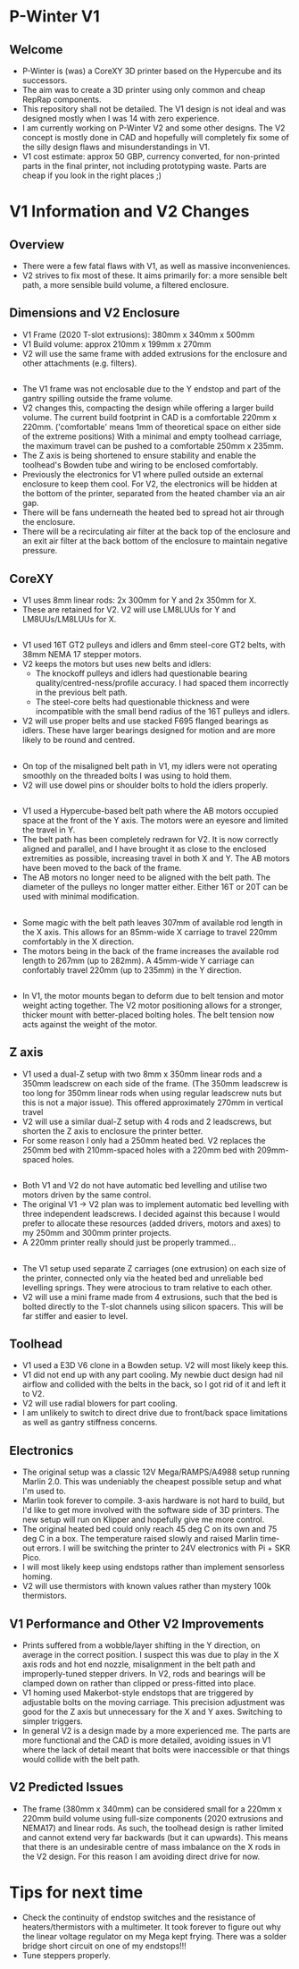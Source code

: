 # P-Winter V1

## Welcome
- P-Winter is (was) a CoreXY 3D printer based on the Hypercube and its successors.
- The aim was to create a 3D printer using only common and cheap RepRap components.
- This repository shall not be detailed. The V1 design is not ideal and was designed mostly when I was 14 with zero experience.
- I am currently working on P-Winter V2 and some other designs. The V2 concept is mostly done in CAD and hopefully will completely fix some of the silly design flaws and misunderstandings in V1.
- V1 cost estimate: approx 50 GBP, currency converted, for non-printed parts in the final printer, not including prototyping waste. Parts are cheap if you look in the right places ;)

# V1 Information and V2 Changes
## Overview
- There were a few fatal flaws with V1, as well as massive inconveniences.
- V2 strives to fix most of these. It aims primarily for: a more sensible belt path, a more sensible build volume, a filtered enclosure.

## Dimensions and V2 Enclosure
- V1 Frame (2020 T-slot extrusions): 380mm x 340mm x 500mm
- V1 Build volume: approx 210mm x 199mm x 270mm
- V2 will use the same frame with added extrusions for the enclosure and other attachments (e.g. filters).
##
- The V1 frame was not enclosable due to the Y endstop and part of the gantry spilling outside the frame volume.
- V2 changes this, compacting the design while offering a larger build volume. The current build footprint in CAD is a comfortable 220mm x 220mm. ('comfortable' means 1mm of theoretical space on either side of the extreme positions) With a minimal and empty toolhead carriage, the maximum travel can be pushed to a comfortable 250mm x 235mm.
- The Z axis is being shortened to ensure stability and enable the toolhead's Bowden tube and wiring to be enclosed comfortably.
- Previously the electronics for V1 where pulled outside an external enclosure to keep them cool. For V2, the electronics will be hidden at the bottom of the printer, separated from the heated chamber via an air gap.
- There will be fans underneath the heated bed to spread hot air through the enclosure.
- There will be a recirculating air filter at the back top of the enclosure and an exit air filter at the back bottom of the enclosure to maintain negative pressure.

## CoreXY
- V1 uses 8mm linear rods: 2x 300mm for Y and 2x 350mm for X.
- These are retained for V2. V2 will use LM8LUUs for Y and LM8UUs/LM8LUUs for X.
##
- V1 used 16T GT2 pulleys and idlers and 6mm steel-core GT2 belts, with 38mm NEMA 17 stepper motors.
- V2 keeps the motors but uses new belts and idlers:
  - The knockoff pulleys and idlers had questionable bearing quality/centred-ness/profile accuracy. I had spaced them incorrectly in the previous belt path.
  - The steel-core belts had questionable thickness and were incompatible with the small bend radius of the 16T pulleys and idlers.
- V2 will use proper belts and use stacked F695 flanged bearings as idlers. These have larger bearings designed for motion and are more likely to be round and centred.
##
- On top of the misaligned belt path in V1, my idlers were not operating smoothly on the threaded bolts I was using to hold them.
- V2 will use dowel pins or shoulder bolts to hold the idlers properly.
##
- V1 used a Hypercube-based belt path where the AB motors occupied space at the front of the Y axis. The motors were an eyesore and limited the travel in Y.
- The belt path has been completely redrawn for V2. It is now correctly aligned and parallel, and I have brought it as close to the enclosed extremities as possible, increasing travel in both X and Y. The AB motors have been moved to the back of the frame.
- The AB motors no longer need to be aligned with the belt path. The diameter of the pulleys no longer matter either. Either 16T or 20T can be used with minimal modification.
##
- Some magic with the belt path leaves 307mm of available rod length in the X axis. This allows for an 85mm-wide X carriage to travel 220mm comfortably in the X direction.
- The motors being in the back of the frame increases the available rod length to 267mm (up to 282mm). A 45mm-wide Y carriage can confortably travel 220mm (up to 235mm) in the Y direction.
##
- In V1, the motor mounts began to deform due to belt tension and motor weight acting together. The V2 motor positioning allows for a stronger, thicker mount with better-placed bolting holes. The belt tension now acts against the weight of the motor.

## Z axis
- V1 used a dual-Z setup with two 8mm x 350mm linear rods and a 350mm leadscrew on each side of the frame. (The 350mm leadscrew is too long for 350mm linear rods when using regular leadscrew nuts but this is not a major issue). This offered approximately 270mm in vertical travel
- V2 will use a similar dual-Z setup with 4 rods and 2 leadscrews, but shorten the Z axis to enclosure the printer better.
- For some reason I only had a 250mm heated bed. V2 replaces the 250mm bed with 210mm-spaced holes with a 220mm bed with 209mm-spaced holes.
##
- Both V1 and V2 do not have automatic bed levelling and utilise two motors driven by the same control.
- The original V1 -> V2 plan was to implement automatic bed levelling with three independent leadscrews. I decided against this because I would prefer to allocate these resources (added drivers, motors and axes) to my 250mm and 300mm printer projects.
- A 220mm printer really should just be properly trammed...
##
- The V1 setup used separate Z carriages (one extrusion) on each size of the printer, connected only via the heated bed and unreliable bed levelling springs. They were atrocious to tram relative to each other.
- V2 will use a mini frame made from 4 extrusions, such that the bed is bolted directly to the T-slot channels using silicon spacers. This will be far stiffer and easier to level.

## Toolhead
- V1 used a E3D V6 clone in a Bowden setup. V2 will most likely keep this.
- V1 did not end up with any part cooling. My newbie duct design had nil airflow and collided with the belts in the back, so I got rid of it and left it to V2.
- V2 will use radial blowers for part cooling.
- I am unlikely to switch to direct drive due to front/back space limitations as well as gantry stiffness concerns.

## Electronics
- The original setup was a classic 12V Mega/RAMPS/A4988 setup running Marlin 2.0. This was undeniably the cheapest possible setup and what I'm used to.
- Marlin took forever to compile. 3-axis hardware is not hard to build, but I'd like to get more involved with the software side of 3D printers. The new setup will run on Klipper and hopefully give me more control.
- The original heated bed could only reach 45 deg C on its own and 75 deg C in a box. The temperature raised slowly and raised Marlin time-out errors. I will be switching the printer to 24V electronics with Pi + SKR Pico.
- I will most likely keep using endstops rather than implement sensorless homing.
- V2 will use thermistors with known values rather than mystery 100k thermistors.

## V1 Performance and Other V2 Improvements
- Prints suffered from a wobble/layer shifting in the Y direction, on average in the correct position. I suspect this was due to play in the X axis rods and hot end nozzle, misalignment in the belt path and improperly-tuned stepper drivers. In V2, rods and bearings will be clamped down on rather than clipped or press-fitted into place.
- V1 homing used Makerbot-style endstops that are triggered by adjustable bolts on the moving carriage. This precision adjustment was good for the Z axis but unnecessary for the X and Y axes. Switching to simpler triggers.
- In general V2 is a design made by a more experienced me. The parts are more functional and the CAD is more detailed, avoiding issues in V1 where the lack of detail meant that bolts were inaccessible or that things would collide with the belt path.

## V2 Predicted Issues
- The frame (380mm x 340mm) can be considered small for a 220mm x 220mm build volume using full-size components (2020 extrusions and NEMA17) and linear rods. As such, the toolhead design is rather limited and cannot extend very far backwards (but it can upwards). This means that there is an undesirable centre of mass imbalance on the X rods in the V2 design. For this reason I am avoiding direct drive for now.

# Tips for next time
- Check the continuity of endstop switches and the resistance of heaters/thermistors with a multimeter. It took forever to figure out why the linear voltage regulator on my Mega kept frying. There was a solder bridge short circuit on one of my endstops!!!
- Tune steppers properly.

